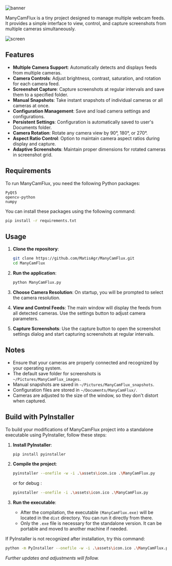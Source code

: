 ![banner](https://github.com/user-attachments/assets/9316f617-90d5-4a45-8417-354397ed9515)

ManyCamFlux is a tiny project designed to manage multiple webcam feeds. It provides a simple interface to view, control, and capture screenshots from multiple cameras simultaneously.

![screen](https://github.com/user-attachments/assets/65cdcf14-3797-47e3-b4d5-0242d7de8c7e)

## Features

- **Multiple Camera Support**: Automatically detects and displays feeds from multiple cameras.
- **Camera Controls**: Adjust brightness, contrast, saturation, and rotation for each camera feed.
- **Screenshot Capture**: Capture screenshots at regular intervals and save them to a specified folder.
- **Manual Snapshots**: Take instant snapshots of individual cameras or all cameras at once.
- **Configuration Management**: Save and load camera settings and configurations.
- **Persistent Settings**: Configuration is automatically saved to user's Documents folder.
- **Camera Rotation**: Rotate any camera view by 90°, 180°, or 270°.
- **Aspect Ratio Control**: Option to maintain camera aspect ratios during display and capture.
- **Adaptive Screenshots**: Maintain proper dimensions for rotated cameras in screenshot grid.

## Requirements

To run ManyCamFlux, you need the following Python packages:

```plaintext
PyQt5
opencv-python
numpy
```

You can install these packages using the following command:

```sh
pip install -r requirements.txt
```

## Usage

1. **Clone the repository**:
    ```sh
    git clone https://github.com/MatisAgr/ManyCamFlux.git
    cd ManyCamFlux
    ```

2. **Run the application**:
    ```sh
    python ManyCamFlux.py
    ```

3. **Choose Camera Resolution**: On startup, you will be prompted to select the camera resolution.

4. **View and Control Feeds**: The main window will display the feeds from all detected cameras. Use the settings button to adjust camera parameters.

5. **Capture Screenshots**: Use the capture button to open the screenshot settings dialog and start capturing screenshots at regular intervals.

## Notes

- Ensure that your cameras are properly connected and recognized by your operating system.
- The default save folder for screenshots is `~/Pictures/ManyCamFlux_images`.
- Manual snapshots are saved in `~/Pictures/ManyCamFlux_snapshots`.
- Configuration files are stored in `~/Documents/ManyCamFlux/`.
- Cameras are adjusted to the size of the window, so they don't distort when captured.

## Build with PyInstaller

To build your modifications of ManyCamFlux project into a standalone executable using PyInstaller, follow these steps:

1. **Install PyInstaller**:
    ```sh
    pip install pyinstaller
    ```

2. **Compile the project**:
    ```sh
    pyinstaller --onefile -w -i .\assets\icon.ico .\ManyCamFlux.py
    ```
    or for debug :
    ```sh
    pyinstaller --onefile -i .\assets\icon.ico .\ManyCamFlux.py
    ```

3. **Run the executable**:
    - After the compilation, the executable `(ManyCamFlux.exe)` will be located in the `dist` directory. You can run it directly from there.
    - Only the `.exe` file is necessary for the standalone version. It can be portable and moved to another machine if needed.

If PyInstaller is not recognized after installation, try this command:
```sh
python -m PyInstaller --onefile -w -i .\assets\icon.ico .\ManyCamFlux.py
```

*Further updates and adjustments will follow.*
